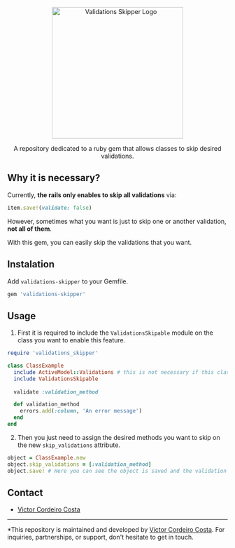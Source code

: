 <p align="center">
  <img src="https://i.imgur.com/6xIIecF.png" alt="Validations Skipper Logo" width="300" height="300"/>
</p>

<p align="center">
  A repository dedicated to a ruby gem that allows classes to skip desired validations.
</p>

## Why it is necessary?

Currently, **the rails only enables to skip all validations** via:

```rb
item.save!(validate: false)
```

However, sometimes what you want is just to skip one or another validation, **not all of them**.

With this gem, you can easily skip the validations that you want.

## Instalation

Add `validations-skipper` to your Gemfile.

```rb
gem 'validations-skipper'
```

## Usage

1. First it is required to include the `ValidationsSkipable` module on the class you want to enable this feature.

```rb
require 'validations_skipper'

class ClassExample
  include ActiveModel::Validations # this is not necessary if this class is a descendent of an ActiveRecord::Base
  include ValidationsSkipable
  
  validate :validation_method

  def validation_method
    errors.add(:column, 'An error message')
  end
end
```

2. Then you just need to assign the desired methods you want to skip on the new `skip_validations` attribute.

```rb
object = ClassExample.new
object.skip_validations = [:validation_method]
object.save! # Here you can see the object is saved and the validation method is skipped
```

## Contact

* [Victor Cordeiro Costa](https://www.linkedin.com/in/victor-costa-0bba7197/)

---

*This repository is maintained and developed by [Victor Cordeiro Costa](https://www.linkedin.com/in/victor-costa-0bba7197/). For inquiries, partnerships, or support, don't hesitate to get in touch.
